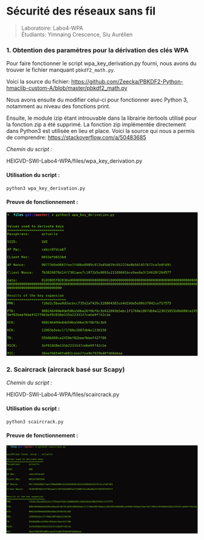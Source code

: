 # Sécurité des réseaux sans fil
> Laboratoire: Labo4-WPA   
> Étudiants: Yimnaing Crescence, Siu Aurélien

### 1. Obtention des paramètres pour la dérivation des clés WPA

Pour faire fonctionner le script  wpa_key_derivation.py fourni, nous avons du trouver le fichier manquant `pbkdf2_math.py`. 

Voici la source du fichier:
https://github.com/Zeecka/PBKDF2-Python-hmaclib-custom-A/blob/master/pbkdf2_math.py

Nous avons ensuite du modifier celui-ci pour fonctionner avec Python 3, notamment au niveau des fonctions print. 

Ensuite, le module izip étant introuvable dans la librairie itertools utilisé pour la fonction zip a été supprimé. La fonction zip implémentée directement dans Python3 est utilisée en lieu et place. Voici la source qui nous a permis de comprendre:
https://stackoverflow.com/a/50483685


*Chemin du script :*

HEIGVD-SWI-Labo4-WPA/files/wpa_key_derivation.py

#### Utilisation du script :

    python3 wpa_key_derivation.py
    
#### Preuve de fonctionnement :
![](images/step1.png)
  

### 2. Scaircrack (aircrack basé sur Scapy)

*Chemin du script :*

HEIGVD-SWI-Labo4-WPA/files/scaircrack.py

#### Utilisation du script :

    python3 scaircrack.py

#### Preuve de fonctionnement :
![](images/step2.png)
